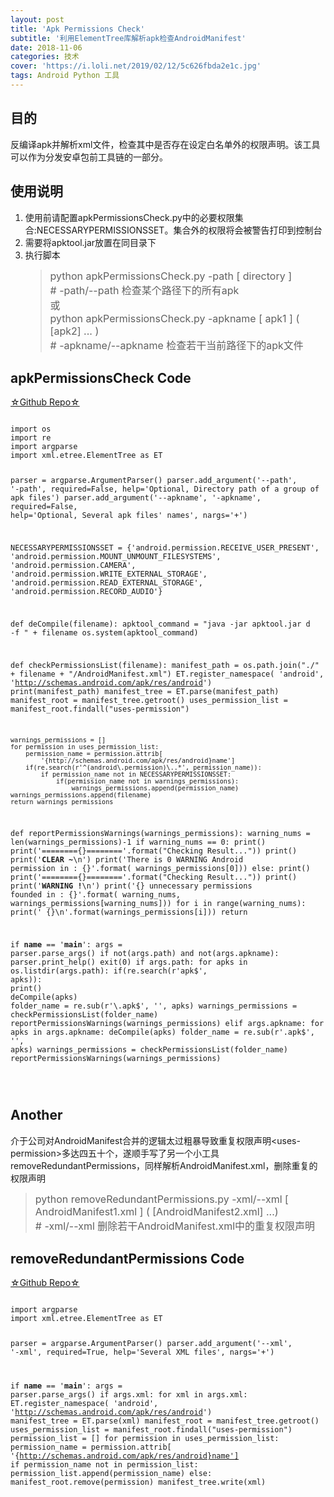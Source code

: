 ```yaml
---
layout: post
title: 'Apk Permissions Check'
subtitle: '利用ElementTree库解析apk检查AndroidManifest'
date: 2018-11-06
categories: 技术
cover: 'https://i.loli.net/2019/02/12/5c626fbda2e1c.jpg'
tags: Android Python 工具
---
```


<h2>目的</h2>
<p>反编译apk并解析xml文件，检查其中是否存在设定白名单外的权限声明。该工具可以作为分发安卓包前工具链的一部分。</p>
<h2>使用说明</h2>
<ol>
<li>使用前请配置apkPermissionsCheck.py中的必要权限集合:NECESSARYPERMISSIONSSET。集合外的权限将会被警告打印到控制台</li>
<li>需要将apktool.jar放置在同目录下</li>
<li>
执行脚本
<blockquote>
<p><font size="3">python apkPermissionsCheck.py -path [ directory ] <br />
# -path/--path 检查某个路径下的所有apk <br />
或 <br />
python apkPermissionsCheck.py -apkname [ apk1 ] ( [apk2] ... ) <br />
# -apkname/--apkname 检查若干当前路径下的apk文件</font></p>
</blockquote>
</li>
</ol>

<h2>apkPermissionsCheck Code</h2>
<p><a href="https://github.com/7ippo/ApkPermissionsCheck">☆Github Repo☆</a></p>
<pre><code class="language-python">
import os
import re
import argparse
import xml.etree.ElementTree as ET

parser = argparse.ArgumentParser()
parser.add_argument('--path', '-path', required=False,
                    help='Optional, Directory path of a group of apk files')
parser.add_argument('--apkname', '-apkname', required=False,
                    help='Optional, Several apk files\' names', nargs='+')

NECESSARYPERMISSIONSSET = {'android.permission.RECEIVE_USER_PRESENT',
                           'android.permission.MOUNT_UNMOUNT_FILESYSTEMS',
                           'android.permission.CAMERA',
                           'android.permission.WRITE_EXTERNAL_STORAGE',
                           'android.permission.READ_EXTERNAL_STORAGE',
                           'android.permission.RECORD_AUDIO'}


def deCompile(filename):
    apktool_command = "java -jar apktool.jar d -f " + filename
    os.system(apktool_command)


def checkPermissionsList(filename):
    manifest_path = os.path.join("./" + filename + "/AndroidManifest.xml")
    ET.register_namespace(
        'android', 'http://schemas.android.com/apk/res/android')
    print(manifest_path)
    manifest_tree = ET.parse(manifest_path)
    manifest_root = manifest_tree.getroot()
    uses_permission_list = manifest_root.findall("uses-permission")

    warnings_permissions = []
    for permission in uses_permission_list:
        permission_name = permission.attrib[
            '{http://schemas.android.com/apk/res/android}name']
        if(re.search(r'^(android\.permission)\..*', permission_name)):
            if permission_name not in NECESSARYPERMISSIONSSET:
                if(permission_name not in warnings_permissions):
                    warnings_permissions.append(permission_name)
    warnings_permissions.append(filename)
    return warnings_permissions


def reportPermissionsWarnings(warnings_permissions):
    warning_nums = len(warnings_permissions)-1
    if warning_nums == 0:
        print()
        print('========{}========'.format("Checking Result..."))
        print()
        print('**CLEAR ~**\n')
        print('There is 0 WARNING Android permission in : {}'.format(
            warnings_permissions[0]))
    else:
        print()
        print('========{}========'.format("Checking Result..."))
        print()
        print('**WARNING !**\n')
        print('{} unnecessary permissions founded in : {}'.format(
            warning_nums, warnings_permissions[warning_nums]))
        for i in range(warning_nums):
            print('        {}\n'.format(warnings_permissions[i]))
    return


if __name__ == '__main__':
    args = parser.parse_args()
    if not(args.path) and not(args.apkname):
        parser.print_help()
        exit(0)
    if args.path:
        for apks in os.listdir(args.path):
            if(re.search(r'apk$', apks)):
                print()
                deCompile(apks)
                folder_name = re.sub(r'\.apk$', '', apks)
                warnings_permissions = checkPermissionsList(folder_name)
                reportPermissionsWarnings(warnings_permissions)
    elif args.apkname:
        for apks in args.apkname:
            deCompile(apks)
            folder_name = re.sub(r'\.apk$', '', apks)
            warnings_permissions = checkPermissionsList(folder_name)
            reportPermissionsWarnings(warnings_permissions)

</code>
</pre>
<h2>Another</h2>
<p>介于公司对AndroidManifest合并的逻辑太过粗暴导致重复权限声明&lt;uses-permission&gt;多达四五十个，遂顺手写了另一个小工具removeRedundantPermissions，同样解析AndroidManifest.xml，删除重复的权限声明</p>
<blockquote>
<p><font size="3">python removeRedundantPermissions.py -xml/--xml [ AndroidManifest1.xml ] ( [AndroidManifest2.xml] ...)<br />
# -xml/--xml 删除若干AndroidManifest.xml中的重复权限声明 </font></p>
</blockquote>
<h2>removeRedundantPermissions Code</h2>
<p><a href="https://github.com/7ippo/ApkPermissionsCheck">☆Github Repo☆</a></p>
<pre><code class="language-python">
import argparse
import xml.etree.ElementTree as ET

parser = argparse.ArgumentParser()
parser.add_argument('--xml', '-xml', required=True,
                    help='Several XML files', nargs='+')

if __name__ == '__main__':
    args = parser.parse_args()
    if args.xml:
        for xml in args.xml:
            ET.register_namespace(
                'android', 'http://schemas.android.com/apk/res/android')
            manifest_tree = ET.parse(xml)
            manifest_root = manifest_tree.getroot()
            uses_permission_list = manifest_root.findall("uses-permission")
            permission_list = []
            for permission in uses_permission_list:
                permission_name = permission.attrib[
                    '{http://schemas.android.com/apk/res/android}name']
                if permission_name not in permission_list:
                    permission_list.append(permission_name)
                else:
                    manifest_root.remove(permission)
            manifest_tree.write(xml)
</code>
</pre>
